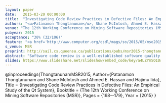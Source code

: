 ```yaml
---
layout: paper
date:   2015-03-20 00:00:00
title:  "Investigating Code Review Practices in Defective Files: An Empirical Study of the Qt System"
authors: "<u>Patanamon Thongtanunam</u>, Shane McIntosh, Ahmed E. Hassan, Hajimu Iida"
venue: "The 12th Working Conference on Mining Software Repositories (MSR2015)"
pubyear: 2015
acceptance: "30% (32/106)"
feature: "<a href='http://www.computer.org/csdl/mags/so/2015/05/mso2015050027.html'> Featured in IEEE software </a>"
s_venue: MSR
preprint: http://sail.cs.queensu.ca/publications/pubs/msr2015-thongtanunam.pdf
abstract: "Software code review is a well-established software quality practice. Recently, Modern Code Review (MCR) has been widely adopted in both open source and industrial projects. To evaluate the impact that characteristics of MCR practices have on software quality, this paper comparatively studies MCR practices in defective and clean source code files. We investigate defective files along two perspectives: 1) files that will eventually have defects (i.e., future-defective files) and 2) files that have historically been defective (i.e., risky files). Through an empirical study of 11,736 reviews of changes to 24,486 files from the Qt open source system, we find that both future-defective files and risky files tend to be reviewed less rigorously than their clean counterparts. We also find that the concerns addressed during the code reviews of both defective and clean files tend to enhance evolvability, i.e., ease future maintenance (like documentation), rather than focus on functional issues (like incorrect program logic). Our findings suggest that although functionality concerns are rarely addressed during code review, the rigor of the reviewing process that is applied to a source code file throughout a development cycle shares a link with its defect proneness."
slides: https://www.slideshare.net/slideshow/embed_code/key/a4LZYmSO1UsqRo
---
```

@inproceedings{ThongtanunamMSR2015,
	Author={Patanamon Thongtanunam and Shane McIntosh and Ahmed E. Hassan and Hajimu Iida},
	Title = {Investigating Code Review Practices in Defective Files: An Empirical Study of the Qt System},
	Booktitle = {The 12th Working Conference on Mining Software Repositories (MSR)},
	Pages = {168--179},
	Year = {2015}
}